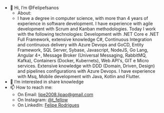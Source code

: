 - 👋 Hi, I’m @Felipefsanos
  - About:
  - I have a degree in computer science, with more than 4 years of experience in software development. I have experience with agile development with Scrum and Kanban methodologies. Today I work with the following technologies: Development with .NET Core e .NET Full Framework, extensive knowledge C#, Continuous Integration and continuous delivery with Azure Devops and GoCD, Entity Framework, SQL Server, Sybase, Javascript, NodeJS, Go Lang, Angular 4+, Message Broker (Universal Messaging, RabbitMQ, Kafka), Containers (Docker, Kubernets), Web API's, GIT e Micro services. Extensive knowledge with DDD (Domain, Driven, Design) and pipelines configurations with Azure Devops. I have experience with Msq, Mobile development with Java, Kotlin and Flutter.  
- 👀 I’m interested in share knowledge
- 📫 How to reach me:
  -  On Email: lipe2008.lipao@gmail.com
  -  On Instagram: [@t_fellow](https://www.instagram.com/t_fellow/)
  -  On LinkedIn: [Felipe Rodrigues](https://www.linkedin.com/in/felipe-rodrigues-f)

<!---
Felipefsanos/Felipefsanos is a ✨ special ✨ repository because its `README.md` (this file) appears on your GitHub profile.
You can click the Preview link to take a look at your changes.
--->
